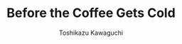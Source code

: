 ---
title: Before the Coffee Gets Cold
author: Toshikazu Kawaguchi
status: Read
image: before-the-coffee-gets-cold.jpg
start_date: 2024/12/26
end_date: 2024/12/28
rating: 4
length: 213
own: true
---